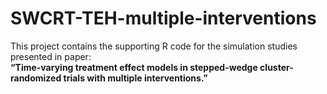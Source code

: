 # SWCRT-TEH-multiple-interventions

This project contains the supporting R code for the simulation studies presented in paper:  
**“Time-varying treatment effect models in stepped-wedge cluster-randomized trials with multiple interventions.”**  

